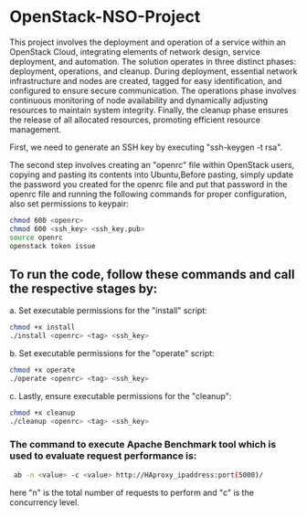 # OpenStack-NSO-Project

This project involves the deployment and operation of a service within an OpenStack Cloud, integrating elements of network design, service deployment, and automation. The solution operates in three distinct phases: deployment, operations, and cleanup. During deployment, essential network infrastructure and nodes are created, tagged for easy identification, and configured to ensure secure communication. The operations phase involves continuous monitoring of node availability and dynamically adjusting resources to maintain system integrity. Finally, the cleanup phase ensures the release of all allocated resources, promoting efficient resource management.

First, we need to generate an SSH key by executing  "ssh-keygen -t rsa".

The second step involves creating an "openrc" file within OpenStack users, copying and pasting its contents into Ubuntu,Before pasting, simply update the password you created for the openrc file and put that password in the openrc file and running the following commands for proper configuration, also set permissions to keypair: 

```bash
chmod 600 <openrc>
chmod 600 <ssh_key> <ssh_key.pub>
source openrc
openstack token issue
```


## To run the code, follow these commands and call the respective stages by:

a. Set executable permissions for the "install" script:
```bash
chmod +x install
./install <openrc> <tag> <ssh_key>
```
b. Set executable permissions for the "operate" script:
```bash
chmod +x operate
./operate <openrc> <tag> <ssh_key>
```
 c. Lastly, ensure executable permissions for the "cleanup":
 ```bash
chmod +x cleanup
./cleanup <openrc> <tag> <ssh_key>
```
### The command to execute Apache Benchmark tool which is used to evaluate request performance is:

```bash
 ab -n <value> -c <value> http://HAproxy_ipaddress:port(5000)/
```
here "n" is the total number of requests to perform and "c" is the concurrency level.

